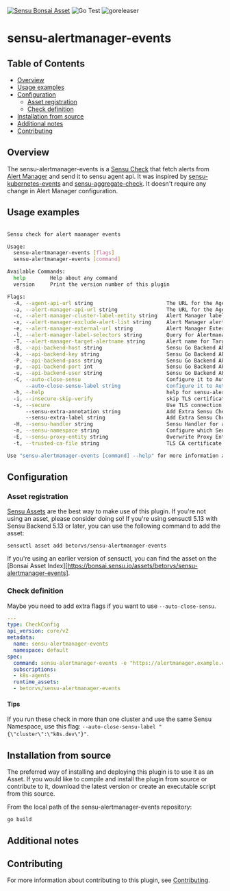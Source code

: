 
[![Sensu Bonsai Asset](https://img.shields.io/badge/Bonsai-Download%20Me-brightgreen.svg?colorB=89C967&logo=sensu)](https://bonsai.sensu.io/assets/betorvs/sensu-alertmanager-events)
![Go Test](https://github.com/betorvs/sensu-alertmanager-events/workflows/Go%20Test/badge.svg)
![goreleaser](https://github.com/betorvs/sensu-alertmanager-events/workflows/goreleaser/badge.svg)

# sensu-alertmanager-events

## Table of Contents
- [Overview](#overview)
- [Usage examples](#usage-examples)
- [Configuration](#configuration)
  - [Asset registration](#asset-registration)
  - [Check definition](#check-definition)
- [Installation from source](#installation-from-source)
- [Additional notes](#additional-notes)
- [Contributing](#contributing)

## Overview

The sensu-alertmanager-events is a [Sensu Check][1] that fetch alerts from [Alert Manager][2] and send it to sensu agent api. It was inspired by [sensu-kubernetes-events][3] and [sensu-aggregate-check][4]. It doesn't require any change in Alert Manager configuration. 

## Usage examples

```bash

Sensu check for alert maanager events

Usage:
  sensu-alertmanager-events [flags]
  sensu-alertmanager-events [command]

Available Commands:
  help        Help about any command
  version     Print the version number of this plugin

Flags:
  -A, --agent-api-url string                        The URL for the Agent API used to send events (default "http://127.0.0.1:3031/events")
  -a, --alert-manager-api-url string                The URL for the Agent to connect to Alert Manager (default "http://alertmanager-main.monitoring:9093/api/v2/alerts")
  -c, --alert-manager-cluster-label-entity string   Alert Manager label that represent a cluster entity inside Sensu
  -x, --alert-manager-exclude-alert-list string     Alert Manager alerts to be excluded. split by comma. (default "Watchdog,")
  -e, --alert-manager-external-url string           Alert Manager External URL
  -l, --alert-manager-label-selectors string        Query for Alertmanager LabelSelectors (e.g. alertname=TargetDown,environment=dev)
  -T, --alert-manager-target-alertname string       Alert name for Targets in prometheus. It creates a link in label prometheus_targets_url (default "TargetDown")
  -B, --api-backend-host string                     Sensu Go Backend API Host (e.g. 'sensu-backend.example.com') (default "127.0.0.1")
  -k, --api-backend-key string                      Sensu Go Backend API Key
  -P, --api-backend-pass string                     Sensu Go Backend API Password (default "P@ssw0rd!")
  -p, --api-backend-port int                        Sensu Go Backend API Port (e.g. 4242) (default 8080)
  -u, --api-backend-user string                     Sensu Go Backend API User (default "admin")
  -C, --auto-close-sensu                            Configure it to Auto Close if event doesn't match any Alerts from Alert Manager. Please configure others api-backend-* options before enable this flag
      --auto-close-sensu-label string               Configure it to Auto Close if event doesn't match any Alerts from Alert Manager and with these label. e. {"cluster":"k8s-dev"}
  -h, --help                                        help for sensu-alertmanager-events
  -i, --insecure-skip-verify                        skip TLS certificate verification (not recommended!)
  -s, --secure                                      Use TLS connection to API
      --sensu-extra-annotation string               Add Extra Sensu Check Annotation in alert send to Sensu Agent API. Format: annotationName=annotationValue Or for multiples use comma: annotationName=annotationValue,extraTwo=extraValue
      --sensu-extra-label string                    Add Extra Sensu Check Label in alert send to Sensu Agent API. Format: labelName=labelValue Or for multiple values labelName=labelValue,ExtraLabel=ExtraValue
  -H, --sensu-handler string                        Sensu Handler for alerts. Split by commas (default "default,")
  -n, --sensu-namespace string                      Configure which Sensu Namespace wll be used by alerts (default "default")
  -E, --sensu-proxy-entity string                   Overwrite Proxy Entity in Sensu
  -t, --trusted-ca-file string                      TLS CA certificate bundle in PEM format

Use "sensu-alertmanager-events [command] --help" for more information about a command.


```

## Configuration

### Asset registration

[Sensu Assets][5] are the best way to make use of this plugin. If you're not using an asset, please
consider doing so! If you're using sensuctl 5.13 with Sensu Backend 5.13 or later, you can use the
following command to add the asset:

```
sensuctl asset add betorvs/sensu-alertmanager-events
```

If you're using an earlier version of sensuctl, you can find the asset on the [Bonsai Asset Index][https://bonsai.sensu.io/assets/betorvs/sensu-alertmanager-events].

### Check definition

Maybe you need to add extra flags if you want to use `--auto-close-sensu`.

```yml
---
type: CheckConfig
api_version: core/v2
metadata:
  name: sensu-alertmanager-events
  namespace: default
spec:
  command: sensu-alertmanager-events -e "https://alertmanager.example.com"
  subscriptions:
  - k8s-agents
  runtime_assets:
  - betorvs/sensu-alertmanager-events
```

#### Tips

If you run these check in more than one cluster and use the same Sensu Namespace, use this flag:
`--auto-close-sensu-label "{\"cluster\":\"k8s.dev\"}"`.

## Installation from source

The preferred way of installing and deploying this plugin is to use it as an Asset. If you would
like to compile and install the plugin from source or contribute to it, download the latest version
or create an executable script from this source.

From the local path of the sensu-alertmanager-events repository:

```
go build
```

## Additional notes

## Contributing

For more information about contributing to this plugin, see [Contributing][1].

[1]: https://docs.sensu.io/sensu-go/latest/reference/checks/
[2]: https://prometheus.io/docs/alerting/latest/alertmanager/
[3]: https://github.com/sensu/sensu-kubernetes-events
[4]: https://github.com/sensu/sensu-aggregate-check
[5]: https://docs.sensu.io/sensu-go/latest/reference/assets/